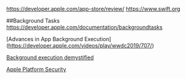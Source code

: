 
https://developer.apple.com/app-store/review/
https://www.swift.org

##Background Tasks
https://developer.apple.com/documentation/backgroundtasks

[Advances in App Background Execution] (https://developer.apple.com/videos/play/wwdc2019/707/)

[Background execution demystified](https://developer.apple.com/videos/play/wwdc2020/10063/)

[Apple Platform Security](https://support.apple.com/fr-fr/guide/security/welcome/web)
